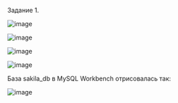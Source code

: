 Задание 1. 

![image](https://user-images.githubusercontent.com/31319996/234083785-996cb888-160b-4ba9-8786-ba6d25bae78c.png)

![image](https://user-images.githubusercontent.com/31319996/234085815-31f58616-f445-4b6e-9e63-026fbca340ce.png)

![image](https://user-images.githubusercontent.com/31319996/234086212-5891f9a0-39f7-4f58-b502-57c495a2ca0e.png)


![image](https://user-images.githubusercontent.com/31319996/234086719-58df1681-f341-4e10-8a3d-dd6ed1f5f60b.png)

База sakila_db в MySQL Workbench отрисовалась так:

![image](https://user-images.githubusercontent.com/31319996/234088272-158d2775-95c5-4c52-9460-9f1af0d491fc.png)

